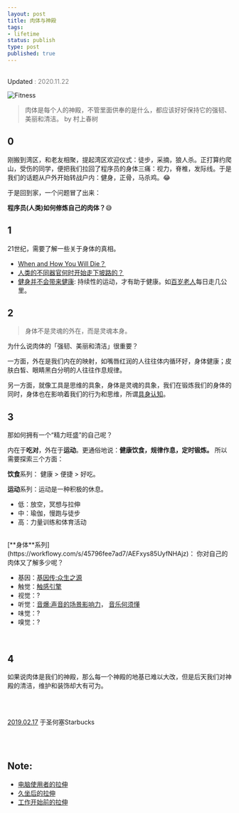 ```yaml
--- 
layout: post
title: 肉体与神殿
tags: 
- lifetime
status: publish
type: post
published: true
---
```


<br>

<div style="color: gray">
<div style="color: gray"> </div>
<a src="https://github.githistory.xyz/willwang-x/willwang-x.github.io/blob/master/_posts/blogs/2019-02-17-body.md"> Updated </a> 
<span> : 2020.11.22  </span>
</div>

![Fitness](https://i.imgur.com/BEvX7Jc.gif)

> 肉体是每个人的神殿，不管里面供奉的是什么，都应该好好保持它的强韧、美丽和清洁。  by 村上春树
		
## 0
		
刚搬到湾区，和老友相聚，提起湾区欢迎仪式：徒步，采摘，狼人杀。正打算约爬山，受伤的同学，便把我们拉回了程序员的身体三痛：视力，脊椎，发际线。于是我们的话题从户外开始转战户内：健身，正骨，马杀鸡。😂

于是回到家，一个问题冒了出来：

**程序员(人类)如何修炼自己的肉体？**😅

## 1 
	
21世纪，需要了解一些关于身体的真相。

- [When and How You Will Die？](https://flowingdata.com/mortality/)
- [人类的不同器官何时开始走下坡路的？](https://universe-review.ca/R10-27-ageing01.htm)
- [健身并不会带来健康](https://www.theguardian.com/news/2019/jan/03/why-exercise-alone-wont-save-us): 持续性的运动，才有助于健康。如[百岁老人](https://i.imgur.com/AkQtcrO.png)每日走几公里。


## 2 
	
> 身体不是灵魂的外在，而是灵魂本身。
	
为什么说肉体的「强韧、美丽和清洁」很重要？
	
一方面，外在是我们内在的映射，如嘴唇红润的人往往体内循环好，身体健康；皮肤白皙、眼睛黑白分明的人往往作息规律。

另一方面，就像工具是思维的具象，身体是灵魂的具象，我们在锻炼我们的身体的同时，身体也在影响着我们的行为和思维，所谓[具身认知](https://book.douban.com/subject/26838508/)。
	
## 3 

那如何拥有一个“精力旺盛”的自己呢？
	
内在于**吃对**，外在于**运动**。更通俗地说：**健康饮食，规律作息，定时锻炼。** 所以需要探索三个方面：
	
**饮食**系列： 健康 > 便捷 > 好吃。

**运动**系列：运动是一种积极的休息。
	
* 低：放空，冥想与拉伸
* 中：瑜伽，慢跑与徒步
* 高：力量训练和体育活动

<br>
[**身体**系列](https://workflowy.com/s/45796fee7ad7/AEFxys85UyfNHAjz)： 你对自己的肉体又了解多少呢？
	
* 基因：[基因传:众生之源](https://book.douban.com/subject/27168433/)
* 触觉：[触感引擎](https://book.douban.com/subject/30324189/)
* 视觉：?
* 听觉：[音爆:声音的场景影响力](https://book.douban.com/subject/26856945/)， [音乐何须懂](https://www.youtube.com/watch?v=EW14lHi1kYU&t=2890s)
* 味觉：?
* 嗅觉：? 
<br>

## 4 

如果说肉体是我们的神殿，那么每一个神殿的地基已难以大改，但是后天我们对神殿的清洁，维护和装饰却大有可为。


<br>
<br>
           
[2019.02.17](https://github.githistory.xyz/willwang-x/willwang-x.github.io/blob/master/_posts/2019-02-17-body.md) 于圣何塞Starbucks<br>

<br>
<br>



## Note:

* [电脑使用者的拉伸](https://i.imgur.com/qiMn1jD.jpg)
* [久坐后的拉伸](https://i.imgur.com/SON5N9L.jpg)
* [工作开始前的拉伸](https://i.imgur.com/JvmScjF.jpg)




